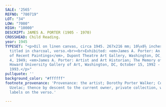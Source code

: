 ```yaml
---
SALE: '2565'
REFNO: "780719"
LOT: "34"
LOW: "7000"
HIGH: "10000"
DESCRIPT: JAMES A. PORTER (1905 - 1970)
CROSSHEAD: Child Reading.
year: 1945
TYPESET: "<p>Oil on linen canvas, circa 1945. 267x216 mm; 10½x8½ inches. Signed and
  titled in charcoal, verso.<br><br>Exhibited: <em>James A. Porter: An Exhibition
  of Recent Paintings</em>, Dupont Theatre Art Gallery, Washington, DC, May 24- July
  4, 1949; <em>James A. Porter: Artist and Art Historian; The Memory of The Legacy</em>,
  Howard University Gallery of Art, Washington, DC, October 15, 1992 - February 9,
  1993.</p>"
pullquote: ''
background_color: "#ffffff"
footnote_provenance: 'Provenance: the artist; Dorothy Porter Walker; Constance Porter
  Uzelac; thence by descent to the current owner, private collection, with the estate''s
  labels on the verso.'

---
```

